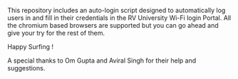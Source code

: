 This repository includes an auto-login script designed to automatically log users in and fill in their credentials in the RV University Wi-Fi login Portal.
All the chromium based browsers are supported but you can go ahead and give your try for the rest of them.

Happy Surfing !

A special thanks to Om Gupta and Aviral Singh for their help and suggestions.
